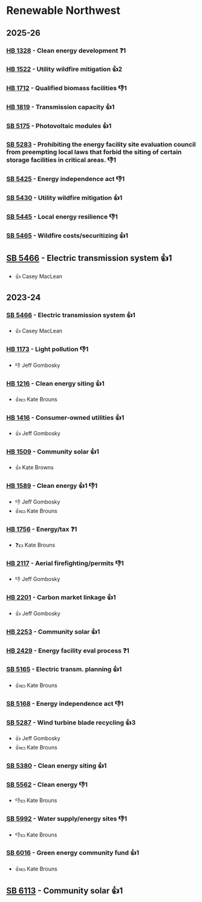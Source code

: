 # Renewable Northwest
## 2025-26

### [HB 1328](/bill/2025-26/hb/1328/) - Clean energy development   ❓1

### [HB 1522](/bill/2025-26/hb/1522/) - Utility wildfire mitigation 👍2  

### [HB 1712](/bill/2025-26/hb/1712/) - Qualified biomass facilities  👎1 

### [HB 1819](/bill/2025-26/hb/1819/) - Transmission capacity 👍1  

### [SB 5175](/bill/2025-26/sb/5175/) - Photovoltaic modules 👍1  

### [SB 5283](/bill/2025-26/sb/5283/) - Prohibiting the energy facility site evaluation council from preempting local laws that forbid the siting of certain storage facilities in critical areas.  👎1 

### [SB 5425](/bill/2025-26/sb/5425/) - Energy independence act  👎1 

### [SB 5430](/bill/2025-26/sb/5430/) - Utility wildfire mitigation 👍1  

### [SB 5445](/bill/2025-26/sb/5445/) - Local energy resilience  👎1 

### [SB 5465](/bill/2025-26/sb/5465/) - Wildfire costs/securitizing 👍1  

## [SB 5466](/bill/2025-26/sb/5466/) - Electric transmission system 👍1  
* 👍 Casey MacLean

## 2023-24

### [SB 5466](/bill/2023-24/sb/5466/) - Electric transmission system 👍1  
* 👍 Casey MacLean

### [HB 1173](/bill/2023-24/hb/1173/) - Light pollution  👎1 
* 👎 Jeff Gombosky

### [HB 1216](/bill/2023-24/hb/1216/) - Clean energy siting 👍1  
* 👍💵 Kate Brouns

### [HB 1416](/bill/2023-24/hb/1416/) - Consumer-owned utilities 👍1  
* 👍 Jeff Gombosky

### [HB 1509](/bill/2023-24/hb/1509/) - Community solar 👍1  
* 👍 Kate Browns

### [HB 1589](/bill/2023-24/hb/1589/) - Clean energy 👍1 👎1 
* 👎 Jeff Gombosky
* 👍💵 Kate Brouns

### [HB 1756](/bill/2023-24/hb/1756/) - Energy/tax   ❓1
* ❓💵 Kate Brouns

### [HB 2117](/bill/2023-24/hb/2117/) - Aerial firefighting/permits  👎1 
* 👎 Jeff Gombosky

### [HB 2201](/bill/2023-24/hb/2201/) - Carbon market linkage 👍1  
* 👍 Jeff Gombosky

### [HB 2253](/bill/2023-24/hb/2253/) - Community solar 👍1  

### [HB 2429](/bill/2023-24/hb/2429/) - Energy facility eval process   ❓1

### [SB 5165](/bill/2023-24/sb/5165/) - Electric transm. planning 👍1  
* 👍💵 Kate Brouns

### [SB 5168](/bill/2023-24/sb/5168/) - Energy independence act  👎1 

### [SB 5287](/bill/2023-24/sb/5287/) - Wind turbine blade recycling 👍3  
* 👍 Jeff Gombosky
* 👍💵 Kate Brouns

### [SB 5380](/bill/2023-24/sb/5380/) - Clean energy siting 👍1  

### [SB 5562](/bill/2023-24/sb/5562/) - Clean energy  👎1 
* 👎💵 Kate Brouns

### [SB 5992](/bill/2023-24/sb/5992/) - Water supply/energy sites  👎1 
* 👎💵 Kate Brouns

### [SB 6016](/bill/2023-24/sb/6016/) - Green energy community fund 👍1  
* 👍💵 Kate Brouns

## [SB 6113](/bill/2023-24/sb/6113/) - Community solar 👍1  
